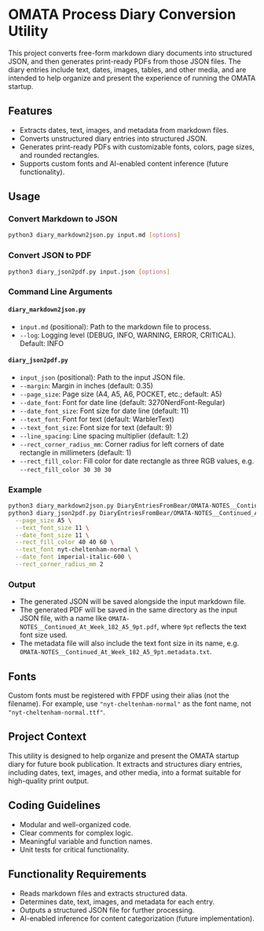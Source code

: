 # OMATA Process Diary Conversion Utility

This project converts free-form markdown diary documents into structured JSON, and then generates print-ready PDFs from those JSON files. The diary entries include text, dates, images, tables, and other media, and are intended to help organize and present the experience of running the OMATA startup.

## Features

- Extracts dates, text, images, and metadata from markdown files.
- Converts unstructured diary entries into structured JSON.
- Generates print-ready PDFs with customizable fonts, colors, page sizes, and rounded rectangles.
- Supports custom fonts and AI-enabled content inference (future functionality).

## Usage

### Convert Markdown to JSON

```bash
python3 diary_markdown2json.py input.md [options]
```

### Convert JSON to PDF

```bash
python3 diary_json2pdf.py input.json [options]
```

### Command Line Arguments

#### `diary_markdown2json.py`
- `input.md` (positional): Path to the markdown file to process.
- `--log`: Logging level (DEBUG, INFO, WARNING, ERROR, CRITICAL). Default: INFO

#### `diary_json2pdf.py`
- `input_json` (positional): Path to the input JSON file.
- `--margin`: Margin in inches (default: 0.35)
- `--page_size`: Page size (A4, A5, A6, POCKET, etc.; default: A5)
- `--date_font`: Font for date line (default: 3270NerdFont-Regular)
- `--date_font_size`: Font size for date line (default: 11)
- `--text_font`: Font for text (default: WarblerText)
- `--text_font_size`: Font size for text (default: 9)
- `--line_spacing`: Line spacing multiplier (default: 1.2)
- `--rect_corner_radius_mm`: Corner radius for left corners of date rectangle in millimeters (default: 1)
- `--rect_fill_color`: Fill color for date rectangle as three RGB values, e.g. `--rect_fill_color 30 30 30`

### Example

```bash
python3 diary_markdown2json.py DiaryEntriesFromBear/OMATA-NOTES__Continued_At_Week_182.md
python3 diary_json2pdf.py DiaryEntriesFromBear/OMATA-NOTES__Continued_At_Week_182.json \
  --page_size A5 \
  --text_font_size 11 \
  --date_font_size 11 \
  --rect_fill_color 40 40 60 \
  --text_font nyt-cheltenham-normal \
  --date_font imperial-italic-600 \
  --rect_corner_radius_mm 2
```

### Output

- The generated JSON will be saved alongside the input markdown file.
- The generated PDF will be saved in the same directory as the input JSON file, with a name like `OMATA-NOTES__Continued_At_Week_182_A5_9pt.pdf`, where `9pt` reflects the text font size used.
- The metadata file will also include the text font size in its name, e.g. `OMATA-NOTES__Continued_At_Week_182_A5_9pt.metadata.txt`.

## Fonts

Custom fonts must be registered with FPDF using their alias (not the filename). For example, use `"nyt-cheltenham-normal"` as the font name, not `"nyt-cheltenham-normal.ttf"`.

## Project Context

This utility is designed to help organize and present the OMATA startup diary for future book publication. It extracts and structures diary entries, including dates, text, images, and other media, into a format suitable for high-quality print output.

## Coding Guidelines

- Modular and well-organized code.
- Clear comments for complex logic.
- Meaningful variable and function names.
- Unit tests for critical functionality.

## Functionality Requirements

- Reads markdown files and extracts structured data.
- Determines date, text, images, and metadata for each entry.
- Outputs a structured JSON file for further processing.
- AI-enabled inference for content categorization (future implementation).